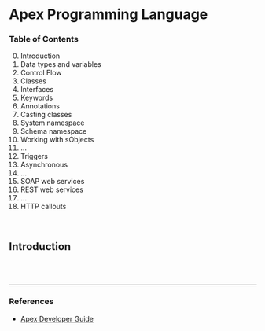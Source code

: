 # Apex Programming Language

### Table of Contents

0. Introduction
1. Data types and variables
2. Control Flow
3. Classes
4. Interfaces
5. Keywords
6. Annotations
7. Casting classes
8. System namespace
9. Schema namespace
10. Working with sObjects
11. ...
12. Triggers
13. Asynchronous
14. ...
15. SOAP web services
16. REST web services
17. ...
18. HTTP callouts

<br>

## Introduction


<br><br>

---
### References
- [Apex Developer Guide](https://developer.salesforce.com/docs/atlas.en-us.apexcode.meta/apexcode/)